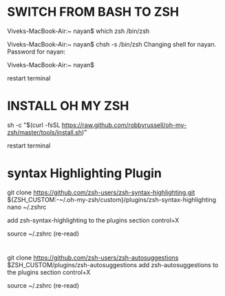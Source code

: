 # SWITCH FROM BASH TO ZSH
Viveks-MacBook-Air:~ nayan$ which zsh
/bin/zsh

Viveks-MacBook-Air:~ nayan$ chsh -s /bin/zsh
Changing shell for nayan.
Password for nayan: 

Viveks-MacBook-Air:~ nayan$ 

restart terminal

# INSTALL OH MY ZSH
sh -c "$(curl -fsSL https://raw.github.com/robbyrussell/oh-my-zsh/master/tools/install.sh)"

restart terminal

# syntax Highlighting Plugin
git clone https://github.com/zsh-users/zsh-syntax-highlighting.git ${ZSH_CUSTOM:-~/.oh-my-zsh/custom}/plugins/zsh-syntax-highlighting
nano ~/.zshrc

add zsh-syntax-highlighting to the plugins section
control+X

source ~/.zshrc (re-read)

#
git clone https://github.com/zsh-users/zsh-autosuggestions $ZSH_CUSTOM/plugins/zsh-autosuggestions
add zsh-autosuggestions to the plugins section
control+X

source ~/.zshrc (re-read)
